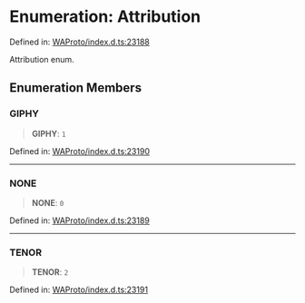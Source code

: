 # Enumeration: Attribution

Defined in: [WAProto/index.d.ts:23188](https://github.com/Riders004/Tv/blob/3d6aaf6f3efb499dc9d0ca82bb24083bb45a8478/WAProto/index.d.ts#L23188)

Attribution enum.

## Enumeration Members

### GIPHY

> **GIPHY**: `1`

Defined in: [WAProto/index.d.ts:23190](https://github.com/Riders004/Tv/blob/3d6aaf6f3efb499dc9d0ca82bb24083bb45a8478/WAProto/index.d.ts#L23190)

***

### NONE

> **NONE**: `0`

Defined in: [WAProto/index.d.ts:23189](https://github.com/Riders004/Tv/blob/3d6aaf6f3efb499dc9d0ca82bb24083bb45a8478/WAProto/index.d.ts#L23189)

***

### TENOR

> **TENOR**: `2`

Defined in: [WAProto/index.d.ts:23191](https://github.com/Riders004/Tv/blob/3d6aaf6f3efb499dc9d0ca82bb24083bb45a8478/WAProto/index.d.ts#L23191)
